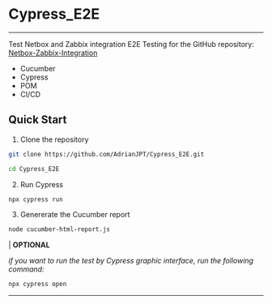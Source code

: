 [Netbox-Zabbix-Integration]:https://github.com/AdrianJPT/Netbox-Zabbix-Integration

# Cypress_E2E
--------------------

Test Netbox and Zabbix integration E2E Testing for the GitHub repository: [Netbox-Zabbix-Integration]

* Cucumber
* Cypress
* POM
* CI/CD

## Quick Start
1) Clone the repository
```bash
git clone https://github.com/AdrianJPT/Cypress_E2E.git

cd Cypress_E2E
```
2) Run Cypress
```bash
npx cypress run
```
3) Genererate the Cucumber report
```bash
node cucumber-html-report.js
```
| **OPTIONAL**

_if you want to run the test by Cypress graphic interface, run the following command:_
```bash
npx cypress open
```
----------------------------
